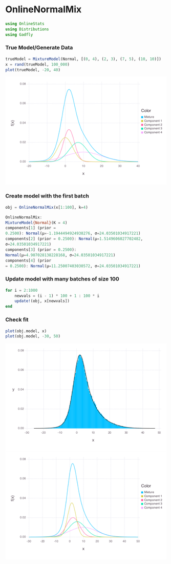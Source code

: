 
# OnlineNormalMix


````julia
using OnlineStats
using Distributions
using Gadfly
````





### True Model/Generate Data
````julia
trueModel = MixtureModel(Normal, [(0, 4), (2, 3), (7, 5), (10, 10)])
x = rand(trueModel, 100_000)
plot(trueModel, -20, 40)
````


![](figures/OnlineNormalMix_2_1.png)



### Create model with the first batch
````julia
obj = OnlineNormalMix(x[1:100], k=4)
````


````julia
OnlineNormalMix:
MixtureModel{Normal}(K = 4)
components[1] (prior =
0.2500): Normal(μ=-1.1944494924938276, σ=24.03501034917221)
components[2] (prior = 0.2500): Normal(μ=1.5149606027702482,
σ=24.03501034917221)
components[3] (prior = 0.2500):
Normal(μ=4.907028138228168, σ=24.03501034917221)
components[4] (prior
= 0.2500): Normal(μ=11.25007403030572, σ=24.03501034917221)
````





### Update model with many batches of size 100
````julia
for i = 2:1000
    newvals = (i - 1) * 100 + 1 : 100 * i
    update!(obj, x[newvals])
end
````





### Check fit
````julia
plot(obj.model, x)
plot(obj.model, -30, 50)
````


![](figures/OnlineNormalMix_5_1.png)
![](figures/OnlineNormalMix_5_2.png)


